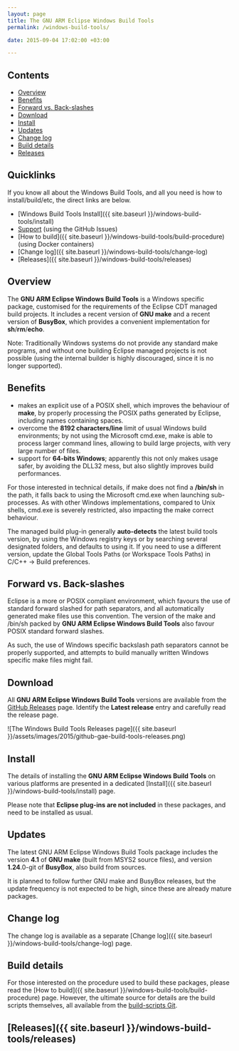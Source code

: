 ```yaml
---
layout: page
title: The GNU ARM Eclipse Windows Build Tools
permalink: /windows-build-tools/

date: 2015-09-04 17:02:00 +03:00

---
```


## Contents

* [Overview](#overview)
* [Benefits](#benefits)
* [Forward vs. Back-slashes](#forward-vs-back-slashes)
* [Download](#download)
* [Install](#install)
* [Updates](#updates)
* [Change log](#change-log)
* [Build details](#build-details)
* [Releases](#releases)

## Quicklinks

If you know all about the Windows Build Tools, and all you need is how to install/build/etc, the direct links are below.

* [Windows Build Tools Install]({{ site.baseurl }}/windows-build-tools/install)
* [Support](https://github.com/gnuarmeclipse/windows-build-tools/issues/1)  (using the GitHub Issues)
* [How to build]({{ site.baseurl }}/windows-build-tools/build-procedure) (using Docker containers)
* [Change log]({{ site.baseurl }}/windows-build-tools/change-log)
* [Releases]({{ site.baseurl }}/windows-build-tools/releases)

## Overview

The **GNU ARM Eclipse Windows Build Tools** is a Windows specific package, customised for the requirements of the Eclipse CDT managed build projects. It includes a recent version of **GNU make** and a recent version of **BusyBox**, which provides a convenient implementation for **sh**/**rm**/**echo**.

Note: Traditionally Windows systems do not provide any standard make programs, and without one building Eclipse managed projects is not possible (using the internal builder is highly discouraged, since it is no longer supported).

## Benefits

- makes an explicit use of a POSIX shell, which improves the behaviour of **make**, by properly processing the POSIX paths generated by Eclipse, including names containing spaces.
- overcome the **8192 characters/line** limit of usual Windows build environments; by not using the Microsoft cmd.exe, make is able to process larger command lines, allowing to build large projects, with very large number of files.
- support for **64-bits Windows**; apparently this not only makes usage safer, by avoiding the DLL32 mess, but also slightly improves build performances.

For those interested in technical details, if make does not find a **/bin/sh** in the path, it falls back to using the Microsoft cmd.exe when launching sub-processes. As with other Windows implementations, compared to Unix shells, cmd.exe is severely restricted, also impacting the make correct behaviour.

The managed build plug-in generally **auto-detects** the latest build tools version, by using the Windows registry keys or by searching several designated folders, and defaults to using it. If you need to use a different version, update the Global Tools Paths (or Workspace Tools Paths) in C/C++ → Build preferences.

## Forward vs. Back-slashes

Eclipse is a more or POSIX compliant environment, which favours the use of standard forward slashed for path separators, and all automatically generated make files use this convention. The version of the make and /bin/sh packed by **GNU ARM Eclipse Windows Build Tools** also favour POSIX standard forward slashes.

As such, the use of Windows specific backslash path separators cannot be properly supported, and attempts to build manually written Windows specific make files might fail.

## Download

All **GNU ARM Eclipse Windows Build Tools** versions are available from the [GitHub Releases](https://github.com/gnuarmeclipse/windows-build-tools/releases) page. Identify the **Latest release** entry and carefully read the release page.

![The Windows Build Tools Releases page]({{ site.baseurl }}/assets/images/2015/github-gae-build-tools-releases.png)

## Install

The details of installing the **GNU ARM Eclipse Windows Build Tools** on various platforms are presented in a dedicated [Install]({{ site.baseurl }}/windows-build-tools/install) page.

Please note that **Eclipse plug-ins are not included** in these packages, and need to be installed as usual.

## Updates

The latest GNU ARM Eclipse Windows Build Tools package includes the version **4.1** of **GNU make** (built from MSYS2 source files), and version **1.24**.0-git of **BusyBox**, also build from sources.

It is planned to follow further GNU make and BusyBox releases, but the update frequency is not expected to be high, since these are already mature packages.

## Change log

The change log is available as a separate [Change log]({{ site.baseurl }}/windows-build-tools/change-log) page.

## Build details

For those interested on the procedure used to build these packages, please read the [How to build]({{ site.baseurl }}/windows-build-tools/build-procedure) page. However, the ultimate source for details are the build scripts themselves, all available from the [build-scripts Git](https://github.com/gnuarmeclipse/build-scripts/tree/master/scripts).

## [Releases]({{ site.baseurl }}/windows-build-tools/releases)
